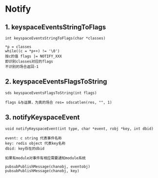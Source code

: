 # Notify
## 1. keyspaceEventsStringToFlags
```
int keyspaceEventsStringToFlags(char *classes)

*p = classes
while((c = *p++) != '\0')
按c的值 flags |= NOTIFY_XXX
即识别classes对应的flags
不识别的场合返回-1
```
## 2. keyspaceEventsFlagsToString
```
sds keyspaceEventsFlagsToString(int flags)

flags &与运算，为真的场合 res= sdscatlen(res, "", 1)
```
## 3. notifyKeyspaceEvent
```
void notifyKeyspaceEvent(int type, char *event, robj *key, int dbid)

event: c string 代表事件名称
key: redis object 代表key名称
dbid: key存在的dbid

如果有module对事件有相应需要通知module系统

pubsubPublishMessage(chanobj, eventobj)
pubsubPublishMessage(chanobj, key)
```
